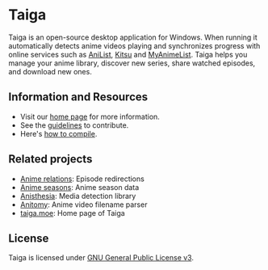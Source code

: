 # Taiga

Taiga is an open-source desktop application for Windows. When running it automatically detects anime videos playing and synchronizes progress with online services such as [AniList](https://anilist.co), [Kitsu](https://kitsu.io) and [MyAnimeList](https://myanimelist.net). Taiga helps you manage your anime library, discover new series, share watched episodes, and download new ones.

## Information and Resources

- Visit our [home page](http://taiga.moe) for more information. 
- See the [guidelines](https://github.com/erengy/taiga/wiki/Guidelines) to contribute. 
- Here's [how to compile](https://github.com/erengy/taiga/wiki/How-to-Compile).

## Related projects

- [Anime relations](https://github.com/erengy/anime-relations): Episode redirections
- [Anime seasons](https://github.com/erengy/anime-seasons): Anime season data
- [Anisthesia](https://github.com/erengy/anisthesia): Media detection library
- [Anitomy](https://github.com/erengy/anitomy): Anime video filename parser
- [taiga.moe](https://github.com/erengy/taiga-moe): Home page of Taiga

## License

Taiga is licensed under [GNU General Public License v3](https://www.gnu.org/licenses/gpl-3.0.html).
